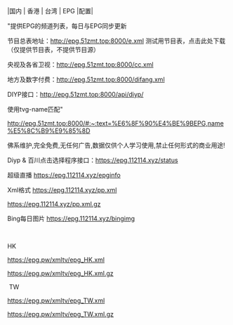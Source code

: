 |国内 | 香港 | 台湾 | EPG |配置|




"提供EPG的频道列表，每日与EPG同步更新

节目总表地址：http://epg.51zmt.top:8000/e.xml   测试用节目表，点击此处下载（仅提供节目表，不提供节目源）

央视及各省卫视：http://epg.51zmt.top:8000/cc.xml 

 地方及数字付费：http://epg.51zmt.top:8000/difang.xml

DIYP接口：http://epg.51zmt.top:8000/api/diyp/ 

使用tvg-name匹配"

 http://epg.51zmt.top:8000/#:~:text=%E6%8F%90%E4%BE%9BEPG,name%E5%8C%B9%E9%85%8D





佛系维护,完全免费,无任何广告,数据仅供个人学习使用,禁止任何形式的商业用途!

Diyp & 百川点击选择程序接口：https://epg.112114.xyz/status  

超级直播 https://epg.112114.xyz/epginfo

Xml格式 https://epg.112114.xyz/pp.xml

https://epg.112114.xyz/pp.xml.gz

Bing每日图片 https://epg.112114.xyz/bingimg

​


HK 


https://epg.pw/xmltv/epg_HK.xml

https://epg.pw/xmltv/epg_HK.xml.gz
​

​
TW 

https://epg.pw/xmltv/epg_TW.xml

https://epg.pw/xmltv/epg_TW.xml.gz

